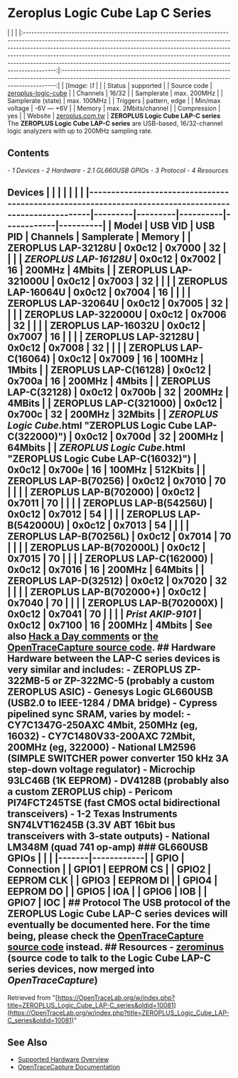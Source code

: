 # Zeroplus Logic Cube Lap C Series
| | | |:-----------------------------------------------------------------------------------------------------------------------------------------------------------------------------------------------------------------------------------------------------------------------------------------------------------------------------------------------------------------------------------------------------------------:|:----------------------------------------------------------------------------------------------------------------------------------------------------------:| | [*Image: \1* | | | Status | supported | | Source code | [zeroplus-logic-cube](http://github.com/OpenTraceLab/?p=OpenTraceCapture.git;a=tree;f=src/hardware/zeroplus-logic-cube) | | Channels | 16/32 | | Samplerate | max. 200MHz | | Samplerate (state) | max. 100MHz | | Triggers | pattern, edge | | Min/max voltage | -6V — +6V | | Memory | max. 2Mbits/channel | | Compression | yes | | Website | [zeroplus.com.tw](http://www.zeroplus.com.tw/logic-analyzer_en/products.php#top_c) | **ZEROPLUS Logic Cube LAP-C series** The **ZEROPLUS Logic Cube LAP-C series** are USB-based, 16/32-channel logic analyzers with up to 200MHz sampling rate.
## Contents
\- *1 Devices* \- *2 Hardware* \- *2.1 GL660USB GPIOs* \- *3 Protocol* \- *4 Resources*
## Devices | | | | | | | |------------------------------------------------------------------------------------------------------|---------|---------|----------|------------|----------| | Model | USB VID | USB PID | Channels | Samplerate | Memory | | ZEROPLUS LAP-32128U | 0x0c12 | 0x7000 | 32 | | | | *ZEROPLUS LAP-16128U* | 0x0c12 | 0x7002 | 16 | 200MHz | 4Mbits | | ZEROPLUS LAP-321000U | 0x0c12 | 0x7003 | 32 | | | | ZEROPLUS LAP-16064U | 0x0c12 | 0x7004 | 16 | | | | ZEROPLUS LAP-32064U | 0x0c12 | 0x7005 | 32 | | | | ZEROPLUS LAP-322000U | 0x0c12 | 0x7006 | 32 | | | | ZEROPLUS LAP-16032U | 0x0c12 | 0x7007 | 16 | | | | ZEROPLUS LAP-32128U | 0x0c12 | 0x7008 | 32 | | | | ZEROPLUS LAP-C(16064) | 0x0c12 | 0x7009 | 16 | 100MHz | 1Mbits | | ZEROPLUS LAP-C(16128) | 0x0c12 | 0x700a | 16 | 200MHz | 4Mbits | | ZEROPLUS LAP-C(32128) | 0x0c12 | 0x700b | 32 | 200MHz | 4MBits | | ZEROPLUS LAP-C(321000) | 0x0c12 | 0x700c | 32 | 200MHz | 32Mbits | | *ZEROPLUS Logic Cube*.html "ZEROPLUS Logic Cube LAP-C(322000)") | 0x0c12 | 0x700d | 32 | 200MHz | 64Mbits | | *ZEROPLUS Logic Cube*.html "ZEROPLUS Logic Cube LAP-C(16032)") | 0x0c12 | 0x700e | 16 | 100MHz | 512Kbits | | ZEROPLUS LAP-B(70256) | 0x0c12 | 0x7010 | 70 | | | | ZEROPLUS LAP-B(702000) | 0x0c12 | 0x7011 | 70 | | | | ZEROPLUS LAP-B(54256U) | 0x0c12 | 0x7012 | 54 | | | | ZEROPLUS LAP-B(542000U) | 0x0c12 | 0x7013 | 54 | | | | ZEROPLUS LAP-B(70256L) | 0x0c12 | 0x7014 | 70 | | | | ZEROPLUS LAP-B(702000L) | 0x0c12 | 0x7015 | 70 | | | | ZEROPLUS LAP-C(162000) | 0x0c12 | 0x7016 | 16 | 200MHz | 64Mbits | | ZEROPLUS LAP-D(32512) | 0x0c12 | 0x7020 | 32 | | | | ZEROPLUS LAP-B(702000+) | 0x0c12 | 0x7040 | 70 | | | | ZEROPLUS LAP-B(702000X) | 0x0c12 | 0x7041 | 70 | | | | *Prist AKIP-9101* | 0x0c12 | 0x7100 | 16 | 200MHz | 4Mbits | See also [Hack a Day comments](http://hackaday.com/2010/03/30/zeroplus-logic-cube-modification/comment-page-2/#comment-152049) or [the OpenTraceCapture source code](http://github.com/OpenTraceLab/?p=OpenTraceCapture.git;a=blob;f=src/hardware/zeroplus-logic-cube/api.c;h=3eeb9811a7cdc6f136f7600525ed7142dc9a1b5f;hb=HEAD#l39). ## Hardware Hardware between the LAP-C series devices is very similar and includes: \- ZEROPLUS ZP-322MB-5 or ZP-322MC-5 (probably a custom ZEROPLUS ASIC) \- Genesys Logic GL660USB (USB2.0 to IEEE-1284 / DMA bridge) \- Cypress pipelined sync SRAM, varies by model: \- CY7C1347G-250AXC 4Mbit, 250MHz (eg, 16032) \- CY7C1480V33-200AXC 72Mbit, 200MHz (eg, 322000) \- National LM2596 (SIMPLE SWITCHER power converter 150 kHz 3A step-down voltage regulator) \- Microchip 93LC46B (1K EEPROM) \- DV4128B (probably also a custom ZEROPLUS chip) \- Pericom PI74FCT245TSE (fast CMOS octal bidirectional transceivers) \- 1-2 Texas Instruments SN74LVT16245B (3.3V ABT 16bit bus transceivers with 3-state outputs) \- National LM348M (quad 741 op-amp) ### GL660USB GPIOs | | | |-------|------------| | GPIO | Connection | | GPIO1 | EEPROM CS | | GPIO2 | EEPROM CLK | | GPIO3 | EEPROM DI | | GPIO4 | EEPROM DO | | GPIO5 | IOA | | GPIO6 | IOB | | GPIO7 | IOC | ## Protocol The USB protocol of the ZEROPLUS Logic Cube LAP-C series devices will eventually be documented here. For the time being, please check the [OpenTraceCapture source code](http://github.com/OpenTraceLab/?p=OpenTraceCapture.git;a=tree;f=src/hardware/zeroplus-logic-cube) instead. ## Resources \- [zerominus](http://code.google.com/p/zerominus/) (source code to talk to the Logic Cube LAP-C series devices, now merged into *OpenTraceCapture*)
Retrieved from "[https://OpenTraceLab.org/w/index.php?title=ZEROPLUS_Logic_Cube_LAP-C_series&oldid=10081](https://OpenTraceLab.org/w/index.php?title=ZEROPLUS_Logic_Cube_LAP-C_series&oldid=10081)"
## See Also
- [Supported Hardware Overview](../supported-hardware.md)
- [OpenTraceCapture Documentation](../../opentracecapture/overview.md)
